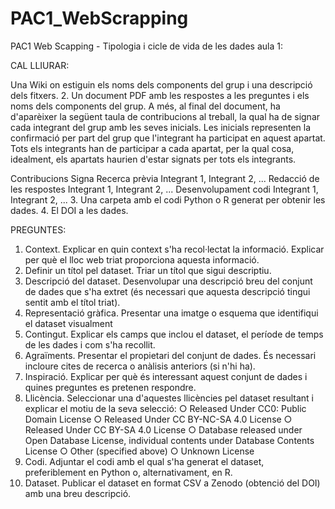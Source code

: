 # PAC1_WebScrapping
PAC1 Web Scapping - Tipologia i cicle de vida de les dades aula 1:

CAL LLIURAR:


Una Wiki on estiguin els noms dels components del grup i una descripció dels
fitxers.
2. Un document PDF amb les respostes a les preguntes i els noms dels
components del grup. A més, al final del document, ha d'aparèixer la següent
taula de contribucions al treball, la qual ha de signar cada integrant del grup amb
les seves inicials. Les inicials representen la confirmació per part del grup que
l'integrant ha participat en aquest apartat. Tots els integrants han de participar a
cada apartat, per la qual cosa, idealment, els apartats haurien d'estar signats per
tots els integrants.

Contribucions Signa
Recerca prèvia Integrant 1, Integrant 2, ...
Redacció de les respostes Integrant 1, Integrant 2, ...
Desenvolupament codi Integrant 1, Integrant 2, ...
3. Una carpeta amb el codi Python o R generat per obtenir les dades.
4. El DOI a les dades.

PREGUNTES:
1. Context. Explicar en quin context s'ha recol·lectat la informació. Explicar per què
el lloc web triat proporciona aquesta informació.
2. Definir un títol pel dataset. Triar un títol que sigui descriptiu.
3. Descripció del dataset. Desenvolupar una descripció breu del conjunt de dades
que s'ha extret (és necessari que aquesta descripció tingui sentit amb el títol
triat).
4. Representació gràfica. Presentar una imatge o esquema que identifiqui el
dataset visualment
5. Contingut. Explicar els camps que inclou el dataset, el període de temps de les
dades i com s'ha recollit.
6. Agraïments. Presentar el propietari del conjunt de dades. És necessari incloure
cites de recerca o anàlisis anteriors (si n'hi ha).
7. Inspiració. Explicar per què és interessant aquest conjunt de dades i quines
preguntes es pretenen respondre.
8. Llicència. Seleccionar una d'aquestes llicències pel dataset resultant i explicar el
motiu de la seva selecció:
○ Released Under CC0: Public Domain License
○ Released Under CC BY-NC-SA 4.0 License
○ Released Under CC BY-SA 4.0 License
○ Database released under Open Database License, individual contents
under Database Contents License
○ Other (specified above)
○ Unknown License
9. Codi. Adjuntar el codi amb el qual s'ha generat el dataset, preferiblement en
Python o, alternativament, en R.
10. Dataset. Publicar el dataset en format CSV a Zenodo (obtenció del DOI) amb
una breu descripció.
